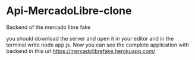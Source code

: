 # Api-MercadoLibre-clone

Backend of the mercado libre fake 

you should download the server and open it in your editor and in the terminal write node app.js.
Now you can see the complete application with backend in this url:https://mercadolibrefake.herokuapp.com/
